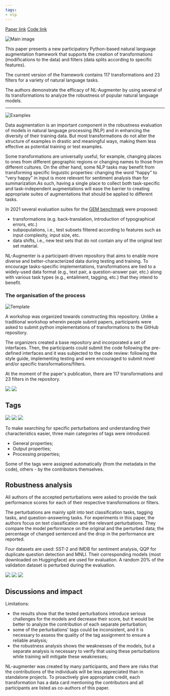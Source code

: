 ```yaml
---
tags:
- nlp
---
```

[Paper link](https://arxiv.org/abs/2112.02721)
[Code link](https://github.com/GEM-benchmark/NL-Augmenter)

![Main image](https://andlukyane.com/images/paper_reviews/nlaugmenter/2021-12-10_14-37-45.jpg)

This paper presents a new participatory Python-based natural language augmentation framework that supports the creation of transformations (modifications to the data) and filters (data splits according to specific features).

The current version of the framework contains 117 transformations and 23 filters for a variety of natural language tasks.

The authors demonstrate the efficacy of NL-Augmenter by using several of its transformations to analyze the robustness of popular natural language models.

-------

![Examples](https://andlukyane.com/images/paper_reviews/nlaugmenter/2021-12-10_13-27-18.jpg)

Data augmentation is an important component in the robustness evaluation of models in natural language processing (NLP) and in enhancing the diversity of their training data. But most transformations do not alter the structure of examples in drastic and meaningful ways, making them less effective as potential training or test examples.

Some transformations are universally useful, for example, changing places to ones from different geographic regions or changing names to those from different cultures. On the other hand, some NLP tasks may benefit from transforming specific linguistic properties: changing the word “happy” to “very happy” in input is more relevant for sentiment analysis than for summarization.As such, having a single place to collect both task-specific and task-independent augmentations will ease the barrier to creating appropriate suites of augmentations that should be applied to different tasks.

In 2021 several evaluation suites for the [GEM benchmark](https://gem-benchmark.com/) were proposed:

* transformations (e.g. back-translation, introduction of typographical errors, etc.)
* subpopulations, i.e., test subsets filtered according to features such as input complexity, input size, etc.
* data shifts, i.e., new test sets that do not contain any of the original test set material.

NL-Augmenter is a participant-driven repository that aims to enable more diverse and better-characterized data during testing and training. To encourage tasks-specific implementations, transformations are tied to a widely-used data format (e.g., text pair, a question-answer pair, etc.) along with various task types (e.g., entailment, tagging, etc.) that they intend to benefit.

### The organisation of the process

![Template](https://andlukyane.com/images/paper_reviews/nlaugmenter/2021-12-10_13-28-04.jpg)

A workshop was organized towards constructing this repository. Unlike a traditional workshop wherein people submit papers, participants were asked to submit python implementations of transformations to the GitHub repository.

The organizers created a base repository and incorporated a set of interfaces. Then, the participants could submit the code following the pre-defined interfaces and it was subjected to the code review: following the style guide, implementing testing and were encouraged to submit novel and/or specific transformations/filters.

At the moment of the paper's publication, there are 117 transformations and 23 filters in the repository.

<div class="gallery" data-columns="2">
<img src="https://andlukyane.com/images/paper_reviews/nlaugmenter/2021-12-10_13-28-23.jpg">
<img src="https://andlukyane.com/images/paper_reviews/nlaugmenter/2021-12-10_13-28-33.jpg">
</div>

## Tags

<div class="gallery" data-columns="3">
<img src="https://andlukyane.com/images/paper_reviews/nlaugmenter/2021-12-10_13-28-42.jpg">
<img src="https://andlukyane.com/images/paper_reviews/nlaugmenter/2021-12-10_13-28-52.jpg">
<img src="https://andlukyane.com/images/paper_reviews/nlaugmenter/2021-12-10_13-29-02.jpg">
</div>

To make searching for specific perturbations and understanding their characteristics easier, three main categories of tags were introduced:
* General properties;
* Output properties;
* Processing properties;

Some of the tags were assigned automatically (from the metadata in the code), others - by the contributors themselves.

## Robustness analysis

All authors of the accepted perturbations were asked to provide the task performance scores for each of their respective transformations or filters.

The perturbations are mainly split into text classification tasks, tagging tasks,
and question-answering tasks. For experiments in this paper, the authors focus on text classification and the relevant perturbations.
They compare the model performance on the original and the perturbed data; the percentage of changed sentenced and the drop in the performance are reported.

Four datasets are used: SST-2 and IMDB for sentiment analysis, QQP for duplicate question detection and MNLI. Their corresponding models (most downloaded on Huggingface) are used for evaluation. A random 20% of the validation dataset is perturbed during the evaluation.

<div class="gallery" data-columns="4">
<img src="https://andlukyane.com/images/paper_reviews/nlaugmenter/2021-12-10_13-40-41.jpg">
<img src="https://andlukyane.com/images/paper_reviews/nlaugmenter/2021-12-10_13-41-15.jpg">
<img src="https://andlukyane.com/images/paper_reviews/nlaugmenter/2021-12-10_13-41-31.jpg">
</div>

## Discussions and impact

Limitations:
* the results show that the tested perturbations introduce serious challenges for the models and decrease their score, but it would be better to analyze the contribution of each separate perturbation;
* some of the perturbations' tags could be inconsistent, and it is necessary to assess the quality of the tag assignment to ensure a reliable analysis;
* the robustness analysis shows the weaknesses of the models, but a separate analysis is necessary to verify that using these perturbations while training will mitigate these weaknesses;

NL-augmenter was created by many participants, and there are risks that the contributions of the individuals will be less appreciated than in standalone projects.
To proactively give appropriate credit, each transformation has a data card mentioning the contributors and all participants are listed as co-authors of this paper.